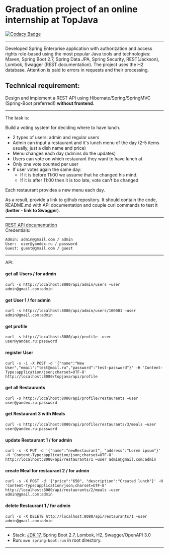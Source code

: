Graduation project of an online internship at TopJava
===============================

[![Codacy Badge](https://app.codacy.com/project/badge/Grade/efbd4c845aa7424e86dc4d14d1124c57)](https://www.codacy.com/gh/MaletyPerun/graduation/dashboard?utm_source=github.com&amp;utm_medium=referral&amp;utm_content=MaletyPerun/graduation&amp;utm_campaign=Badge_Grade)

-------------------------------------------------------------

Developed Spring Enterprise application with authorization and access rights
role-based using the most popular Java tools and technologies:
Maven, Spring Boot 2.7, Spring Data JPA, Spring Security, REST(Jackson), Lombok, Swagger (REST documentation).
The project uses the H2 database. Attention is paid to errors in requests and their processing.


##  Technical requirement:
Design and implement a REST API using Hibernate/Spring/SpringMVC (Spring-Boot preferred!) **without frontend**.

-------------------------------------------------------------

The task is:

Build a voting system for deciding where to have lunch.

* 2 types of users: admin and regular users
* Admin can input a restaurant and it's lunch menu of the day (2-5 items usually, just a dish name and price)
* Menu changes each day (admins do the updates)
* Users can vote on which restaurant they want to have lunch at
* Only one vote counted per user
* If user votes again the same day:
    - If it is before 11:00 we assume that he changed his mind.
    - If it is after 11:00 then it is too late, vote can't be changed

Each restaurant provides a new menu each day.

As a result, provide a link to github repository. It should contain the code, README.md with API documentation and couple curl commands to test it (**better - link to Swagger**).

-------------------------------------------------------------
[REST API documentation](http://localhost:8080/swagger-ui.html)  
Credentials:
```
Admin: admin@gmail.com / admin
User:  user@yandex.ru / password
Guest: guest@gmail.com / guest
```
-------------------------------------------------------------

API:

#### get all Users / for admin
`curl -s http://localhost:8080/api/admin/users —user admin@gmail.com:admin`

#### get User 1 / for admin
`curl -s http://localhost:8080/api/admin/users/100001 —user admin@gmail.com:admin`

#### get profile
`curl -s http://localhost:8080/api/profile —user user@yandex.ru:password`

#### register User
`curl -s -i -X POST -d '{"name":"New User","email":"test@mail.ru","password":"test-password"}' -H 'Content-Type:application/json;charset=UTF-8' http://localhost:8080/topjava/api/profile`

#### get all Restaurants 
`curl -s http://localhost:8080/api/profile/restaurants —user user@yandex.ru:password`

#### get Restaurant 3 with Meals
`curl -s http://localhost:8080/api/profile/restaurants/3/meals —user user@yandex.ru:password`

#### update Restaurant 1 / for admin
`curl -s -X PUT -d '{"name":"newRestaurant", "address":"Lorem ipsum"}' -H 'Content-Type:application/json;charset=UTF-8' http://localhost:8080/api/restaurants/1 —user admin@gmail.com:admin`

#### create Meal for restaurant 2 / for admin
`curl -s -X POST -d '{"price":"650", "description":"Created lunch"}' -H 'Content-Type:application/json;charset=UTF-8' http://localhost:8080/api/restaurants/2/meals —user admin@gmail.com:admin`

#### delete Restaurant 1 / for admin
`curl -s -X DELETE http://localhost:8080/api/restaurants/1 —user admin@gmail.com:admin`

-------------------------------------------------------------
- Stack: [JDK 17](http://jdk.java.net/17/), Spring Boot 2.7, Lombok, H2, Swagger/OpenAPI 3.0
- Run: `mvn spring-boot:run` in root directory.
-----------------------------------------------------
